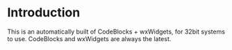 # Introduction
This is an automatically built of CodeBlocks + wxWidgets, for 32bit systems to use. CodeBlocks and wxWidgets are always the latest.
